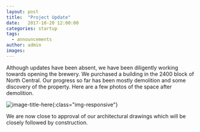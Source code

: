 ```yaml
---
layout: post
title:  "Project Update"
date:   2017-10-20 12:00:00
categories: startup
tags:
  - announcements
author: admin
images:
---
```


Although updates have been absent, we have been diligently working towards opening the brewery. We purchased a building in the 2400 block of North Central.  Our progress so far has been mostly demolition and some discovery of the property. Here are a few photos of the space after demolition.

![image-title-here](/path/to/image.jpg){:class="img-responsive"}

We are now close to approval of our architectural drawings which will be closely followed by construction.




